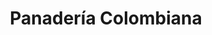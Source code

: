 ---
title: "Panadería Colombiana"
url: /cartago/panaderia-colombiana-avenida-central/
shop: panadería
---
